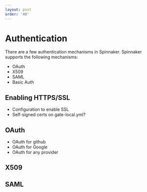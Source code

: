 ```yaml
---
layout: post
order: '40'
---
```


# Authentication

There are a few authentication mechanisms in Spinnaker.  Spinnaker supports the following mechanisms:

* OAuth
* X509
* SAML
* Basic Auth

## Enabling HTTPS/SSL

 * Configuration to enable SSL
 * Self-signed certs on gate-local.yml?



## OAuth

 * OAuth for github
 * OAuth for Google
 * OAuth for any provider

## X509



## SAML
